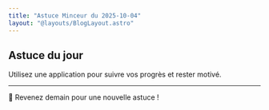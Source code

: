 ```yaml
---
title: "Astuce Minceur du 2025-10-04"
layout: "@layouts/BlogLayout.astro"
---
```


## Astuce du jour

Utilisez une application pour suivre vos progrès et rester motivé.

---

📌 Revenez demain pour une nouvelle astuce !
